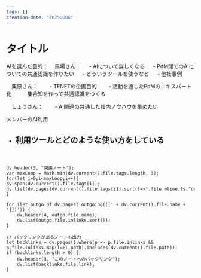 ```yaml
---
tags: []
creation-date: "20250806"
---
```


# タイトル

AIを選んだ目的：
　馬場さん：
　 - AIについて詳しくなる
　 - PdM間でのAIについての共通認識を作りたい
	　 - どういうツールを使うなど
　 - 他社事例


　栗原さん：
　　- TENETの企画目的
	　　- 活動を通したPdMのエキスパート化
	　　- 集合知を作って共通認識をつくる


　しょうさん：
　　- AI関連の共通した社内ノウハウを集めたい


メンバーのAI利用
- 利用ツールとどのような使い方をしている
	- 

　



```dataviewjs
dv.header(3, "関連ノート");
var maxLoop = Math.min(dv.current().file.tags.length, 3);
for(let i=0;i<maxLoop;i++){
dv.span(dv.current().file.tags[i]);
dv.list(dv.pages(dv.current().file.tags[i]).sort(f=>f.file.mtime.ts,"desc").limit(15).file.link);
}

for (let outgo of dv.pages('outgoing([[' + dv.current().file.name + ']])')) {
    dv.header(4, outgo.file.name);
    dv.list(outgo.file.inlinks.sort());
}

// バックリンクがあるノートも出力
let backlinks = dv.pages().where(p => p.file.inlinks && p.file.inlinks.map(l=>l.path).includes(dv.current().file.path));
if (backlinks.length > 0) {
    dv.header(3, "このノートへのバックリンク");
    dv.list(backlinks.file.link);
}

```